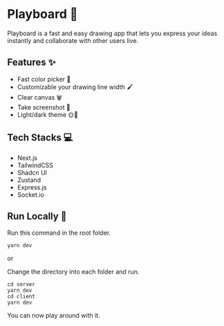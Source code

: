 
# Playboard 🎨

Playboard is a fast and easy drawing app that lets you express your ideas instantly and collaborate with other users live.


## Features ✨

- Fast color picker 🌈
- Customizable your drawing line width 🖌️
- Clear canvas 🗑️
- Take screenshot 📸
- Light/dark theme 🌞🌙


## Tech Stacks 💻
- Next.js
- TailwindCSS
- Shadcn UI
- Zustand
- Express.js
- Socket.io

## Run Locally 🚀
Run this command in the root folder.

```
yarn dev
```
or

Change the directory into each folder and run.

```
cd server
yarn dev
cd client
yarn dev
```

You can now play around with it.